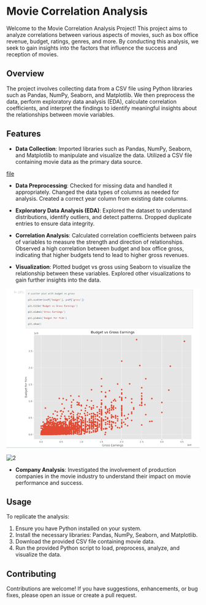 # Movie Correlation Analysis

Welcome to the Movie Correlation Analysis Project! This project aims to analyze correlations between various aspects of movies, such as box office revenue, budget, ratings, genres, and more. By conducting this analysis, we seek to gain insights into the factors that influence the success and reception of movies.

## Overview

The project involves collecting data from a CSV file using Python libraries such as Pandas, NumPy, Seaborn, and Matplotlib. We then preprocess the data, perform exploratory data analysis (EDA), calculate correlation coefficients, and interpret the findings to identify meaningful insights about the relationships between movie variables.

## Features

- **Data Collection**: Imported libraries such as Pandas, NumPy, Seaborn, and Matplotlib to manipulate and visualize the data. Utilized a CSV file containing movie data as the primary data source.

[file](https://github.com/SiriSrinivas6/Movie-Correlation-Analysis/blob/304b8a88b5771fbabe52f2d2da01f37565adad6f/movies.csv)

- **Data Preprocessing**: Checked for missing data and handled it appropriately. Changed the data types of columns as needed for analysis. Created a correct year column from existing date columns.

- **Exploratory Data Analysis (EDA)**: Explored the dataset to understand distributions, identify outliers, and detect patterns. Dropped duplicate entries to ensure data integrity.

- **Correlation Analysis**: Calculated correlation coefficients between pairs of variables to measure the strength and direction of relationships. Observed a high correlation between budget and box office gross, indicating that higher budgets tend to lead to higher gross revenues.

- **Visualization**: Plotted budget vs gross using Seaborn to visualize the relationship between these variables. Explored other visualizations to gain further insights into the data.

![1](https://github.com/SiriSrinivas6/Movie-Correlation-Analysis/blob/46584e21da7245423209d6feba418d6c7208bc39/1.png)

![2]()

- **Company Analysis**: Investigated the involvement of production companies in the movie industry to understand their impact on movie performance and success.

## Usage

To replicate the analysis:

1. Ensure you have Python installed on your system.
2. Install the necessary libraries: Pandas, NumPy, Seaborn, and Matplotlib.
3. Download the provided CSV file containing movie data.
4. Run the provided Python script to load, preprocess, analyze, and visualize the data.

## Contributing

Contributions are welcome! If you have suggestions, enhancements, or bug fixes, please open an issue or create a pull request.
